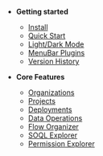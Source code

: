 -   **Getting started**

    -   [Install](/pages/gettingStarted/install.md)
    -   [Quick Start](/pages/gettingStarted/quickStart.md)
    -   [Light/Dark Mode](/pages/gettingStarted/lightDarkMode.md)
    -   [MenuBar Plugins](/pages/gettingStarted/menubarPlugins.md)
    -   [Version History](/pages/gettingStarted/versionHistory.md)

-   **Core Features**
    -   [Organizations](/pages/coreFeatures/organizations.md)
    -   [Projects](/pages/coreFeatures/projects.md)
    -   [Deployments](/pages/coreFeatures/deployments.md)
    -   [Data Operations](/pages/coreFeatures/dataOperations.md)
    -   [Flow Organizer](/pages/coreFeatures/flowOrganizer.md)
    -   [SOQL Explorer](/pages/coreFeatures/soqlExplorer.md)
    -   [Permission Explorer](/pages/coreFeatures/permissionExplorer.md)

